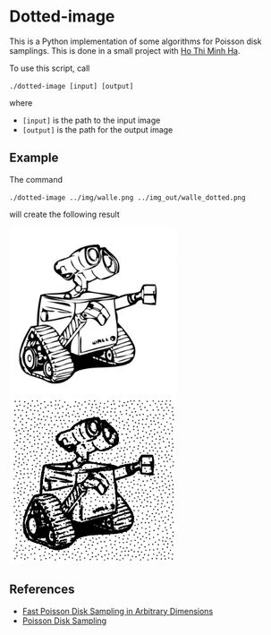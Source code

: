 # Dotted-image

This is a Python implementation of some algorithms for Poisson disk samplings. This is done in a small project with [Ho Thi Minh Ha](https://github.com/tmhho).

To use this script, call 

`./dotted-image [input] [output]` 

where

* `[input]` is the path to the input image 
* `[output]` is the path for the output image

## Example

The command

`./dotted-image ../img/walle.png ../img_out/walle_dotted.png`

will create the following result

<img src="https://github.com/huuphuocle/dotted-image/blob/main/img/walle.png" alt="Input image" width="300"/> <img src="https://github.com/huuphuocle/dotted-image/blob/main/img_out/walle_dotted.png" alt="Output image" width="300"/>

## References

* [Fast Poisson Disk Sampling in Arbitrary Dimensions](https://www.cs.ubc.ca/~rbridson/docs/bridson-siggraph07-poissondisk.pdf)
* [Poisson Disk Sampling](http://devmag.org.za/2009/05/03/poisson-disk-sampling/)

